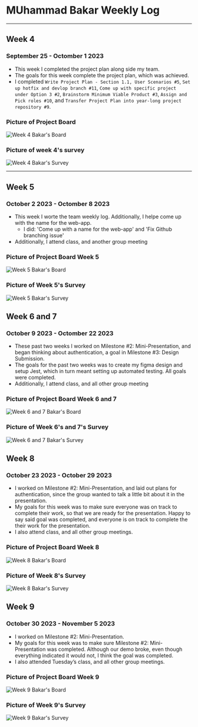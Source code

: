 # MUhammad Bakar Weekly Log
---
## Week 4
### September 25 - Octomber 1 2023
- This week I completed the project plan along side my team.
- The goals for this week complete the project plan, which was achieved.
- I completed `Write Project Plan - Section 1.1, User Scenarios #5`, `Set up hotfix and devlop branch #11`, `Come up with specific project under Option 3 #2`, `Brainstorm Minimum Viable Product #3`, `Assign and Pick roles #10`, and `Transfer Project Plan into year-long project repository #9`. 
### Picture of Project Board
![Week 4 Bakar's Board](img/muhammad-bakar/mbakar-week-4-board.png)
### Picture of week 4's survey
![Week 4 Bakar's Survey](img/muhammad-bakar/mbakar-week-4-survey.png)

---

## Week 5
### October 2 2023 - Octomber 8 2023
- This week I worte the team weekly log. Additionally, I helpe come up with the name for the web-app.
	- I did: 'Come up with a name for the web-app' and 'Fix Github branching issue'
- Additionally, I attend class, and another group meeting
### Picture of Project Board Week 5 
![Week 5 Bakar's Board](img/muhammad-bakar/mbakar-week-5-board.png)
### Picture of Week 5's Survey
![Week 5 Bakar's Survey](img/muhammad-bakar/mbakar-week-5-survey.png)

## Week 6 and 7
### October 9 2023 - Octomber 22 2023
- These past two weeks I worked on Milestone #2: Mini-Presentation, and began thinking about authentication, a goal in Milestone #3: Design Submission.
- The goals for the past two weeks was to create my figma design and setup Jest, which in turn meant setting up automated testing. All goals were completed.
- Additionally, I attend class, and all other group meeting
### Picture of Project Board Week 6 and 7
![Week 6 and 7 Bakar's Board](img/muhammad-bakar/mbakar-week-6-and-7-board.png)
### Picture of Week 6's and 7's Survey
![Week 6 and 7 Bakar's Survey](img/muhammad-bakar/mbakar-week-6-and-7-survey.png)

## Week 8
### October 23 2023 - October 29 2023
- I worked on Milestone #2: Mini-Presentation, and laid out plans for authentication, since the group wanted to talk a little bit about it in the presentation.
- My goals for this week was to make sure everyone was on track to complete their work, so that we are ready for the presentation. Happy to say said goal was completed, and everyone is on track to complete the their work for the presentation.
- I also attend class, and all other group meetings.
### Picture of Project Board Week 8
![Week 8 Bakar's Board](img/muhammad-bakar/mbakar-week-8-board.png)
### Picture of Week 8's Survey
![Week 8 Bakar's Survey](img/muhammad-bakar/mbakar-week-8-survey.png)

## Week 9
### October 30 2023 - November 5 2023
- I worked on Milestone #2: Mini-Presentation. 
- My goals for this week was to make sure Milestone #2: Mini-Presentation was completed. Although our demo broke, even though everything indicated it would not, I think the goal was completed.
- I also attended Tuesday’s class, and all other group meetings.
### Picture of Project Board Week 9
![Week 9 Bakar's Board](img/muhammad-bakar/mbakar-week-9-board.png)
### Picture of Week 9's Survey
![Week 9 Bakar's Survey](img/muhammad-bakar/mbakar-week-9-survey.png)

